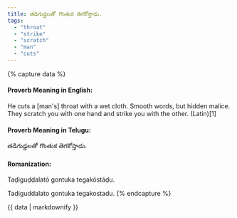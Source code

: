 ```yaml
---
title: తడిగుడ్డలతో గొంతుక తెగకోస్తాడు.
tags:
  - "throat"
  - "strike"
  - "scratch"
  - "man"
  - "cuts"
---
```


{% capture data %}
#### Proverb Meaning in English:
He cuts a [man's] throat with a wet cloth.
Smooth words, but hidden malice.
They scratch you with one hand and strike you with the other. (Latin)[1]

#### Proverb Meaning in Telugu:
తడిగుడ్డలతో గొంతుక తెగకోస్తాడు.

#### Romanization:
Taḍiguḍḍalatō gontuka tegakōstāḍu.

Tadiguddalato gontuka tegakostadu.
{% endcapture %}

{{ data | markdownify }}

